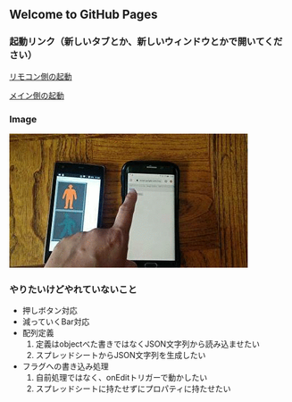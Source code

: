 ## Welcome to GitHub Pages

### 起動リンク（新しいタブとか、新しいウィンドウとかで開いてください）
[リモコン側の起動](https://script.google.com/macros/s/AKfycbwRMBqFmmgeTJTaRt1XBCXisY97b1gKnGl74c25VyBvz-oYw5E/exec?con=1)

[メイン側の起動](https://script.google.com/macros/s/AKfycbwRMBqFmmgeTJTaRt1XBCXisY97b1gKnGl74c25VyBvz-oYw5E/exec?)

### Image
![anime](https://github.com/meganeika/remoted-signal-s/blob/master/img/20200612-動作確認.gif)

### やりたいけどやれていないこと
- 押しボタン対応
- 減っていくBar対応
- 配列定義
  1. 定義はobjectべた書きではなくJSON文字列から読み込ませたい
  2. スプレッドシートからJSON文字列を生成したい
- フラグへの書き込み処理
  1. 自前処理ではなく、onEditトリガーで動かしたい
  2. スプレッドシートに持たせずにプロパティに持たせたい

